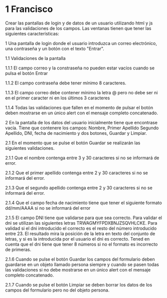# 1  Francisco

Crear las pantallas de login y de datos de un usuario utilizando html y js para las validaciones de los campos. Las ventanas tienen que tener las siguientes características: 

1 Una pantalla de login donde el usuario introduzca un correo electrónico, una contraseña y un botón con el texto "Entrar". 

1.1 Validaciones de la pantalla 

1.1.1 El campo correo y la constraseña no pueden estar vacíos cuando se pulsa el botón Entrar 

1.1.2 El campo contraseña debe tener mínimo 8 caracteres. 

1.1.3 El campo correo debe contener mínimo la letra @ pero no debe ser ni en el primer caracter ni en los últimos 3 caracteres 

1.1.4 Todas las validaciones que fallen en el momento de pulsar el botón deben mostrarse en un único alert con el mensaje completo concatenado. 


2 En la pantalla de los datos del usuario inicialmente tiene que encontrase vacía. Tiene que contenere los campos: Nombre, Primer Apellido Segundo Apellido, DNI, fecha de nacimiento y dos botones, Guardar y Limpiar. 

2.1 En el momento que se pulse el botón Guardar se realizarán las siguientes validaciones. 

2.1.1 Que el nombre contenga entre 3 y 30 caracteres si no se informará de error. 

2.1.2 Que el primer apellido contenga entre 2 y 30 caracteres si no se informará del error. 

2.1.3 Que el segundo apellido contenga entre 2 y 30 caracteres si no se informará del error. 

2.1.4 Que el campo fecha de nacimiento tiene que tener el siguiente formato dd/mm/AAAA si no se informará del error 

2.1.5 El campo DNI tiene que validarse para que sea correcto. Para validar el dni se utilizan las siguientes letras TRWAGMYFPDXBNJZSQVHLCKE. Para validad si el dni introducido el correcto es el resto del número introducido entre 23. El resultado mira la posición de la letra en texto del conjunto de letras, y si es la introducida por el usuario el dni es correcto. Tened en cuenta que el dni tiene que tener 8 números si no el formato es incorrecto de primeras. 

2.1.6 Cuando se pulse el botón Guardar los campos del formulario deben guardarse en un objeto llamado persona siempre y cuando se pasen todas las validaciones si no debe mostrarse en un único alert con el mensaje completo concatenado. 

2.1.7 Cuando se pulse el botón Limpiar se deben borrar los datos de los campos del formulario pero no del objeto persona.